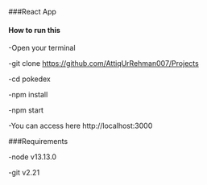 ###React App

#### **How to run this**

-Open your terminal

-git clone  https://github.com/AttiqUrRehman007/Projects

-cd pokedex

-npm install

-npm start

-You can access here http://localhost:3000

###Requirements

-node v13.13.0

-git v2.21
